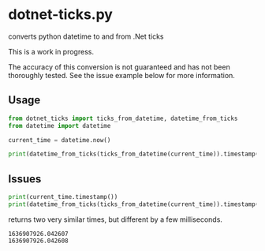 # dotnet-ticks.py
converts python datetime to and from .Net ticks

This is a work in progress.

The accuracy of this conversion is not guaranteed and has not been thoroughly tested.
See the issue example below for more information.

## Usage
```py
from dotnet_ticks import ticks_from_datetime, datetime_from_ticks
from datetime import datetime

current_time = datetime.now()

print(datetime_from_ticks(ticks_from_datetime(current_time)).timestamp())

```

## Issues
```py
print(current_time.timestamp())
print(datetime_from_ticks(ticks_from_datetime(current_time)).timestamp())
```
returns two very similar times, but different by a few milliseconds.
```
1636907926.042607
1636907926.042608
```